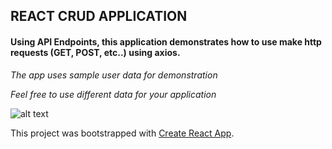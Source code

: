 ## REACT CRUD APPLICATION

#### Using API Endpoints, this application demonstrates how to use make http requests (GET, POST, etc..) using axios.



*The app uses sample user data for demonstration*

_Feel free to use different data for your application_

![alt text](shttps://avatars1.githubusercontent.com/u/10936912?v=4 "Description")



This project was bootstrapped with [Create React App](https://github.com/facebookincubator/create-react-app).
